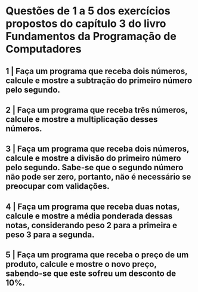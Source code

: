 # Questões de 1 a 5 dos exercícios propostos do capítulo 3 do livro Fundamentos da Programação de Computadores

## 1 | Faça um programa que receba dois números, calcule e mostre a subtração do primeiro número pelo segundo.
## 2 | Faça um programa que receba três números, calcule e mostre a multiplicação desses números.
## 3 | Faça um programa que receba dois números, calcule e mostre a divisão do primeiro número pelo segundo. Sabe-se que o segundo número não pode ser zero, portanto, não é necessário se preocupar com validações.
## 4 | Faça um programa que receba duas notas, calcule e mostre a média ponderada dessas notas, considerando peso 2 para a primeira e peso 3 para a segunda.
## 5 | Faça um programa que receba o preço de um produto, calcule e mostre o novo preço, sabendo-se que este sofreu um desconto de 10%.


